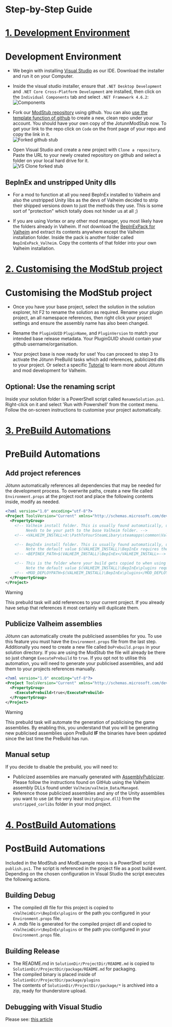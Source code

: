 ﻿# Step-by-Step Guide

# [1. Development Environment](#tab/tabid-1)
# Development Environment

* We begin with installing [Visual Studio](https://visualstudio.microsoft.com/de/downloads/) as our IDE. Download the installer and run it on your Computer.

* Inside the visual studio installer, ensure that `.NET Desktop Development` and `.NET Core Cross-Platform Development` are installed, then click on the `Individual Components` tab and select `.NET Framework 4.6.2`:<br />
![Components](../images/getting-started/vs-InstallerComponents.png)

* Fork our [ModStub repository](https://github.com/Valheim-Modding/JotunnModStub) using github. You can also [use the template function of github](https://github.com/Valheim-Modding/JotunnModStub/generate) to create a new, clean repo under your account. You should have your own copy of the JotunnModStub now. To get your link to the repo click on `Code` on the front page of your repo and copy the link in it.<br />
![Forked github stub](../images/getting-started/gh-ForkedStub.png)

* Open Visual Studio and create a new project with `Clone a repository`. Paste the URL to your newly created repository on github and select a folder on your local hard drive for it.<br />
![VS Clone forked stub](../images/getting-started/vs-CloneForkedStub.png)

## BepInEx and unstripped Unity dlls

* For a mod to function at all you need BepInEx installed to Valheim and also the unstripped Unity libs as the devs of Valheim decided to strip their shipped versions down to just the methods they use. This is some sort of "protection" which totally does not hinder us at all ;)

* If you are using Vortex or any other mod manager, you most likely have the folders already in Valheim. If not download the [BepInExPack for Valheim](https://valheim.thunderstore.io/package/denikson/BepInExPack_Valheim/) and extract its contents anywhere except the Valheim installation folder. Inside the pack is another folder called `BepInExPack_Valheim`. Copy the contents of that folder into your own Valheim installation.


# [2. Customising the ModStub project](#tab/tabid-2)
# Customising the ModStub project

* Once you have your base project, select the solution in the solution explorer, hit F2 to rename the solution as required. Rename your plugin project, an all namespace references, then right click your project settings and ensure the assembly name has also been changed.

* Rename the `PluginGUID` `PluginName`, and `PluginVersion` to match your intended base release metadata. Your PluginGUID should contain your github username/organisation.

* Your project base is now ready for use! You can proceed to step 3 to activate the Jötunn PreBuild tasks which add references, publicized dlls to your project. Or select a specific [Tutorial](../tutorials/overview.md) to learn more about Jötunn and mod development for Valheim.

## Optional: Use the renaming script

Inside your solution folder is a PowerShell script called `RenameSolution.ps1`. Right-click on it and select 'Run with Powershell' from the context menu. Follow the on-screen instructions to customise your project automatically.

# [3. PreBuild Automations](#tab/tabid-3)
# PreBuild Automations

## Add project references

Jötunn automatically references all dependencies that may be needed for the development process.
To overwrite paths, create a new file called `Environment.props` at the project root and place the following contents inside, modify as needed.

```xml
<?xml version="1.0" encoding="utf-8"?>
<Project ToolsVersion="Current" xmlns="http://schemas.microsoft.com/developer/msbuild/2003">
  <PropertyGroup>
    <!-- Valheim install folder. This is usually found automatically, uncomment to overwrite.
         Needs to be your path to the base Valheim folder. -->
    <!-- <VALHEIM_INSTALL>X:\PathToYourSteamLibary\steamapps\common\Valheim</VALHEIM_INSTALL>-->

    <!-- BepInEx install folder. This is usually found automatically, uncomment to overwrite.
         Note the default value $(VALHEIM_INSTALL)\BepInEx requires the VALHEIM_INSTALL property to be set. -->
    <!-- <BEPINEX_PATH>$(VALHEIM_INSTALL)\BepInEx</VALHEIM_INSTALL>-->

    <!-- This is the folder where your build gets copied to when using the post-build automations.
         Note the default value $(VALHEIM_INSTALL)\BepInEx\plugins requires the VALHEIM_INSTALL property to be set. -->
    <!-- <MOD_DEPLOYPATH>$(VALHEIM_INSTALL)\BepInEx\plugins</MOD_DEPLOYPATH>-->
  </PropertyGroup>
</Project>
```

> [!WARNING]
> This prebuild task will add references to your current project. If you already have setup that references it most certainly will duplicate them.

## Publicize Valheim assemblies

Jötunn can automatically create the publicised assemblies for you. To use this feature you must have the `Environment.props` file from the last step. Additionally you need to create a new file called `DoPrebuild.props` in your solution directory. If you are using the ModStub the file will already be there so just change `ExecutePrebuild` to `true`. If you opt not to utilise this automation, you will need to generate your publicised assemblies, and add them to your projects references manually.

```xml
<?xml version="1.0" encoding="utf-8"?>
<Project ToolsVersion="Current" xmlns="http://schemas.microsoft.com/developer/msbuild/2003">
  <PropertyGroup>
    <ExecutePrebuild>true</ExecutePrebuild>
  </PropertyGroup>
</Project>
```

> [!WARNING]
> This prebuild task will automate the generation of publicising the game assemblies. By enabling this, you understand that you will be generating new publicised assemblies upon PreBuild **IF** the binaries have been updated since the last time the PreBuild has run.

## Manual setup

If you decide to disable the prebuild, you will need to:
* Publicized assemblies are manually generated with [AssemblyPublicizer](https://github.com/CabbageCrow/AssemblyPublicizer). Please follow the instructions found on GitHub using the Valheim assembly DLLs found under `Valheim/valheim_Data/Managed`.
* Reference those publicized assemblies and any of the Unity assemblies you want to use (at the very least `UnityEngine.dll`) from the `unstripped_corlibs` folder in your mod project.

# [4. PostBuild Automations](#tab/tabid-4)
# PostBuild Automations

Included in the ModStub and ModExample repos is a PowerShell script `publish.ps1`. The script is referenced in the project file as a post build event. Depending on the chosen configuration in Visual Studio the script executes the following actions.

## Building Debug

* The compiled dll file for this project is copied to `<ValheimDir>\BepInEx\plugins` or the path you configured in your `Environment.props` file.
* A .mdb file is generated for the compiled project dll and copied to `<ValheimDir>\BepInEx\plugins` or the path you configured in your `Environment.props` file.

## Building Release

* The README.md in `SolutionDir/ProjectDir/README.md` is copied to `SolutionDir/ProjectDir/package/README.md` for packaging.
* The compiled binary is placed inside of `SolutionDir/ProjectDir/package/plugins`
* The contents of `SolutionDir/ProjectDir/package/*` is archived into a zip, ready for thunderstore upload.

## Debugging with Visual Studio

Please see: [this article](https://github.com/Valheim-Modding/Wiki/wiki/Debugging-Plugins-via-IDE)
